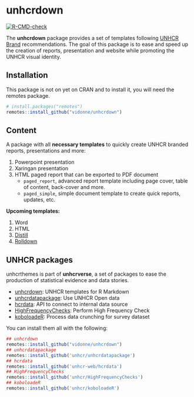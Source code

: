 
<!-- README.md is generated from README.Rmd. Please edit that file -->

# unhcrdown

<!-- badges: start -->

[![R-CMD-check](https://github.com/vidonne/unhcrdown/workflows/R-CMD-check/badge.svg)](https://github.com/vidonne/unhcrdown/actions)
<!-- badges: end -->

The **unhcrdown** package provides a set of templates following [UNHCR
Brand](https://www.unhcr.org/brand) recommendations. The goal of this
package is to ease and speed up the creation of reports, presentation
and website while promoting the UNHCR visual identity.

## Installation

This package is not on yet on CRAN and to install it, you will need the
remotes package.

``` r
# install.packages("remotes")
remotes::install_github("vidonne/unhcrdown")
```

## Content

A package with all **necessary templates** to quickly create UNHCR
branded reports, presentations and more:

1.  Powerpoint presentation
2.  Xaringan presentation
3.  HTML paged report that can be exported to PDF document
    -   `paged_report`, advanced report template including page cover,
        table of content, back-cover and more.
    -   `paged_simple`, simple document template to create quick
        reports, updates, etc.

**Upcoming templates:**

1.  Word
2.  HTML
3.  [Distill](https://rstudio.github.io/distill/)
4.  [Rolldown](https://github.com/yihui/rolldown)

## UNHCR packages

unhcrthemes is part of **unhcrverse**, a set of packages to ease the
production of statistical evidence and data stories.

-   [unhcrdown](https://github.com/vidonne/unhcrdown): UNHCR templates
    for R Markdown
-   [unhcrdatapackage](https://github.com/Edouard-Legoupil/unhcrdatapackage):
    Use UNHCR Open data
-   [hcrdata](https://github.com/UNHCR-WEB/hcrdata/): API to connect to
    internal data source
-   [HighFrequencyChecks](https://github.com/unhcr/HighFrequencyChecks/):
    Perform High Frequency Check
-   [koboloadeR](https://github.com/unhcr/koboloadeR/): Process data
    crunching for survey dataset

You can install them all with the following:

``` r
## unhcrdown
remotes::install_github("vidonne/unhcrdown")
## unhcrdatapackage
remotes::install_github('unhcr/unhcrdatapackage')
## hcrdata
remotes::install_github('unhcr-web/hcrdata')
## HighFrequencyChecks
remotes::install_github('unhcr/HighFrequencyChecks')
## koboloadeR
remotes::install_github('unhcr/koboloadeR')
```
